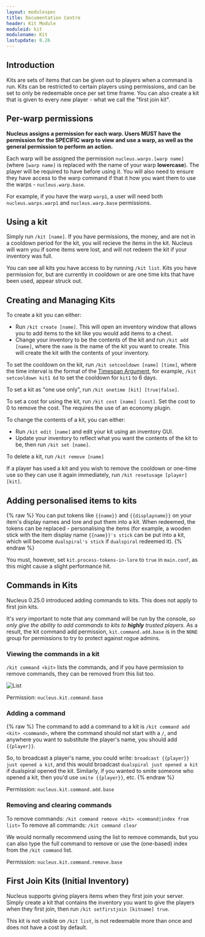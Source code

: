 ```yaml
---
layout: modulespec
title: Documentation Centre
header: Kit Module
moduleid: kit
modulename: Kit
lastupdate: 0.26
---
```


## Introduction

Kits are sets of items that can be given out to players when a command is run. Kits can be restricted to certain players
using permissions, and can be set to only be redeemable once per set time frame. You can also create a kit that is given to
every new player - what we call the "first join kit".

## Per-warp permissions

**Nucleus assigns a permission for each warp. Users MUST have the permission for the SPECIFIC warp to view and use a warp,
as well as the general permission to perform an action.** 

Each warp will be assigned the permission `nucleus.warps.[warp name]` (where `[warp name]` is replaced with the name of your warp **lowercase**).
The player will be required to have before using it. You will also need to ensure they have access to the warp command
if that it how you want them to use the warps - `nucleus.warp.base`.

For example, if you have the warp `warp1`, a user will need both `nucleus.warps.warp1` and `nucleus.warp.base` permissions.

## Using a kit

Simply run `/kit [name]`. If you have permissions, the money, and are not in a cooldown period for the kit, you will
recieve the items in the kit. Nucleus will warn you if some items were lost, and will not redeem the kit if your inventory
was full.

You can see all kits you have access to by running `/kit list`. Kits you have permission for, but are currently in cooldown
or are one time kits that have been used, appear struck out.

## Creating and Managing Kits

To create a kit you can either:

* Run `/kit create [name]`. This will open an inventory window that allows you to add items to the kit like you would add items to a chest.
* Change your inventory to be the contents of the kit and run `/kit add [name]`, where the `name` is the name of the kit you want to create. This will create the kit with the
 contents of your inventory.

To set the cooldown on the kit, run `/kit setcooldown [name] [time]`, where the time interval is the format of the [Timespan Argument](../arguments.html#timespan),
for example, `/kit setcooldown kit1 6d` to set the cooldown for `kit1` to 6 days.

To set a kit as "one use only", run `/kit onetime [kit] [true|false]`.

To set a cost for using the kit, run `/kit cost [name] [cost]`. Set the cost to 0 to remove the cost. The requires the use
of an economy plugin.

To change the contents of a kit, you can either:

* Run `/kit edit [name]` and edit your kit using an inventory GUI.
* Update your inventory to reflect what you want the contents of the kit to be, then run `/kit set [name]`.

To delete a kit, run `/kit remove [name]`

If a player has used a kit and you wish to remove the cooldown or one-time use so they can use it again immediately, run
`/kit resetusage [player] [kit]`.

## Adding personalised items to kits

{% raw %}
You can put tokens like `{{name}}` and `{{displayname}}` on your item's display names and lore and put them into a kit. 
When redeemed, the tokens can be replaced - personalising the items (for example, a wooden stick with the item display name 
`{{name}}'s stick` can be put into a kit, which will become `dualspiral's stick` if `dualspiral` redeemed it).
{% endraw %}

You must, however, set `kit.process-tokens-in-lore` to `true` in `main.conf`, as this might cause a slight performance hit.

## Commands in Kits

Nucleus 0.25.0 introduced adding commands to kits. This does not apply to first join kits.

It's _very_ important to note that any command will be run by the console, _so only give the ability to add commands to kits to **highly** trusted players._ As a result, the kit command add permission, `kit.command.add.base` is in the `NONE` group for permissions to try to protect against rogue admins.

### Viewing the commands in a kit

`/kit command <kit>` lists the commands, and if you have permission to remove commands, they can be removed from this list too.

![List](https://i.gyazo.com/06d99dd309b4643c86fb934aac3eb348.png)

Permission: `nucleus.kit.command.base`

### Adding a command

{% raw %}
The command to add a command to a kit is `/kit command add <kit> <command>`, where the command should not start with a `/`, and anywhere you want to substitute the player's name, you should add `{{player}}`. 

So, to broadcast a player's name, you could write: `broadcast {{player}} just opened a kit`, and this would broadcast `dualspiral just opened a kit` if dualspiral opened the kit. Similarly, if you wanted to smite someone who opened a kit, then you'd use `smite {{player}}`, etc.
{% endraw %}

Permission: `nucleus.kit.command.add.base`

### Removing and clearing commands

To remove commands: `/kit command remove <kit> <command|index from list>`
To remove all commands: `/kit command clear`

We would normally recommend using the list to remove commands, but you can also type the full command to remove or use the (one-based) index from the `/kit command` list.

Permission: `nucleus.kit.command.remove.base`

## First Join Kits (Initial Inventory)

Nucleus supports giving players items when they first join your server. Simply create a kit that contains the inventory
you want to give the players when they first join, then run `/kit setfirstjoin [kitname] true`.

This kit is not visible on `/kit list`, is not redeemable more than once and does not have a cost by default.
